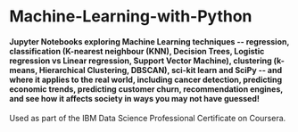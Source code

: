 # Machine-Learning-with-Python
#### Jupyter Notebooks exploring Machine Learning techniques -- regression, classification (K-nearest neighbour (KNN), Decision Trees, Logistic regression vs Linear regression, Support Vector Machine), clustering (k-means, Hierarchical Clustering, DBSCAN), sci-kit learn and SciPy -- and where it applies to the real world, including cancer detection, predicting economic trends, predicting customer churn, recommendation engines, and see how it affects society in ways you may not have guessed!
Used as part of the IBM Data Science Professional Certificate on Coursera.
